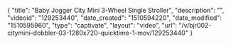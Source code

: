 {
    "title": "Baby Jogger City Mini 3-Wheel Single Stroller",
    "description": "",
    "videoid": "129253440",
    "date_created": "1510594220",
    "date_modified": "1510595960",
    "type": "captivate",
    "layout": "video",
    "url": "\/v\/bjr002-citymini-dobbler-03-1280x720-quicktime-1-mov\/129253440"
}